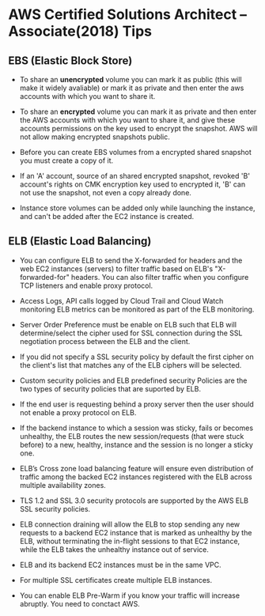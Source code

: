 # AWS Certified Solutions Architect – Associate(2018) Tips

## EBS (Elastic Block Store)

- To share an **unencrypted** volume you can mark it as public (this will make it widely avaliable) or mark it as private and then enter the aws accounts with which you want to share it.

- To share an **encrypted** volume you can mark it as private and then enter the AWS accounts with which you want to share it, and give these accounts permissions on the key used to encrypt the snapshot. AWS will not allow making encrypted snapshots public.

- Before you can create EBS volumes from a encrypted shared snapshot you must create a copy of it.

- If an 'A' account, source of an shared encrypted snapshot, revoked 'B' account's rights on CMK encryption key used to encrypted it, 'B' can not use the snapshot, not even a copy already done.  

- Instance store volumes can be added only while launching the instance, and can't be added after the EC2 instance is created.

## ELB (Elastic Load Balancing)

- You can configure ELB to send the X-forwarded for headers and the web EC2 instances (servers) to filter traffic based on ELB's "X-forwarded-for" headers. You can also filter traffic when you configure TCP listeners and enable proxy protocol. 

- Access Logs, API calls logged by Cloud Trail and Cloud Watch monitoring ELB metrics can be monitored as part of the ELB monitoring.

- Server Order Preference must be enable on ELB such that ELB will determine/select the cipher used for SSL connection during the SSL negotiation process between the ELB and the client.

- If you did not specify a SSL security policy by default the first cipher on the client's list that matches any of the ELB ciphers will be selected.

- Custom security policies and ELB predefined security Policies are the two types of security policies that are suported by ELB.

- If the end user is requesting behind a proxy server then the user should not enable a proxy protocol on ELB.

- If the backend instance to which a session was sticky, fails or becomes unhealthy, the ELB routes the new session/requests (that were stuck before) to a new, healthy, instance and the session is no longer a sticky one.

- ELB’s Cross zone load balancing feature will ensure even distribution of traffic among
the backed EC2 instances registered with the ELB across multiple availability zones.

- TLS 1.2 and SSL 3.0 security protocols are supported by the AWS ELB SSL security policies.

- ELB connection draining will allow the ELB to stop sending any new requests to a backend EC2 instance that is marked as unhealthy by the ELB, without terminating the in-flight sessions to that EC2 instance, while the ELB takes the unhealthy instance out of service.

- ELB and its backend EC2 instances must be in the same VPC.

- For multiple SSL certificates create multiple ELB instances.

- You can enable ELB Pre-Warm if you know your traffic will increase abruptly. You need to conctact AWS. 
